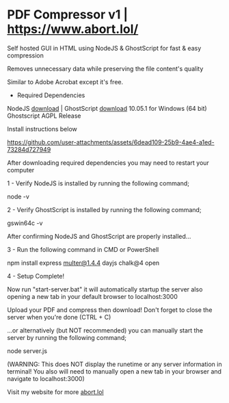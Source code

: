 # PDF Compressor v1 | https://www.abort.lol/


Self hosted GUI in HTML using NodeJS & GhostScript for fast & easy compression

Removes unnecessary data while preserving the file content's quality

Similar to Adobe Acrobat except it's free.

- Required Dependencies

NodeJS [download](https://nodejs.org/en
) | GhostScript [download](https://ghostscript.com/releases/gsdnld.html
) 10.05.1 for Windows (64 bit) Ghostscript AGPL Release

Install instructions below

https://github.com/user-attachments/assets/6dead109-25b9-4ae4-a1ed-73284d727949

After downloading required dependencies you may need to restart your computer

1 - Verify NodeJS is installed by running the following command;

node -v

2 - Verify GhostScript is installed by running the following command;

gswin64c -v

After confirming NodeJS and GhostScript are properly installed...

3 - Run the following command in CMD or PowerShell

npm install express multer@1.4.4 dayjs chalk@4 open

4 - Setup Complete!

Now run "start-server.bat" it will automatically startup the server also opening a new tab in your default browser to localhost:3000

Upload your PDF and compress then download!
Don't forget to close the server when you're done (CTRL + C)

...or alternatively (but NOT recommended) you can manually start
the server by running the following command; 

node server.js

(WARNING: This does NOT display the runetime or any server information in terminal! You also will need to manually open a new tab in your browser and navigate to localhost:3000)


Visit my website for more [abort.lol](https://www.abort.lol/
)
